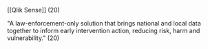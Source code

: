 [[Qlik Sense]] (20)

"A law-enforcement-only solution that brings national and local data together to inform early intervention action, reducing risk, harm and vulnerability." (20)